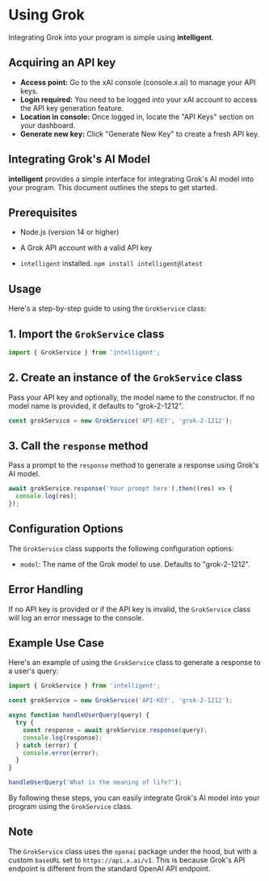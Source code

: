 # Using Grok
Integrating Grok into your program is simple using **intelligent**.

## Acquiring an API key
- **Access point:** Go to the xAI console (console.x.ai) to manage your API keys.
- **Login required:** You need to be logged into your xAI account to access the API key generation feature.
- **Location in console:** Once logged in, locate the "API Keys" section on your dashboard.
- **Generate new key:** Click "Generate New Key" to create a fresh API key.

## Integrating Grok's AI Model

**intelligent** provides a simple interface for integrating Grok's AI model into your program. This document outlines the steps to get started.

## Prerequisites

- Node.js (version 14 or higher)
    
- A Grok API account with a valid API key
    
- `intelligent` installed. `npm install intelligent@latest`
    

## Usage

Here's a step-by-step guide to using the `GrokService` class:

## 1. Import the `GrokService` class

```ts
import { GrokService } from 'intelligent';
```

## 2. Create an instance of the `GrokService` class

Pass your API key and optionally, the model name to the constructor. If no model name is provided, it defaults to "grok-2-1212".

```ts
const grokService = new GrokService('API-KEY', 'grok-2-1212');
```

## 3. Call the `response` method

Pass a prompt to the `response` method to generate a response using Grok's AI model.

```ts
await grokService.response('Your prompt here').then((res) => {
  console.log(res);
});
```

## Configuration Options

The `GrokService` class supports the following configuration options:

- `model`: The name of the Grok model to use. Defaults to "grok-2-1212".
    

## Error Handling

If no API key is provided or if the API key is invalid, the `GrokService` class will log an error message to the console.

## Example Use Case

Here's an example of using the `GrokService` class to generate a response to a user's query:

```ts
import { GrokService } from 'intelligent';

const grokService = new GrokService('API-KEY', 'grok-2-1212');

async function handleUserQuery(query) {
  try {
    const response = await grokService.response(query);
    console.log(response);
  } catch (error) {
    console.error(error);
  }
}

handleUserQuery('What is the meaning of life?');
```

By following these steps, you can easily integrate Grok's AI model into your program using the `GrokService` class.

## Note

The `GrokService` class uses the `openai` package under the hood, but with a custom `baseURL` set to `https://api.x.ai/v1`. This is because Grok's API endpoint is different from the standard OpenAI API endpoint.